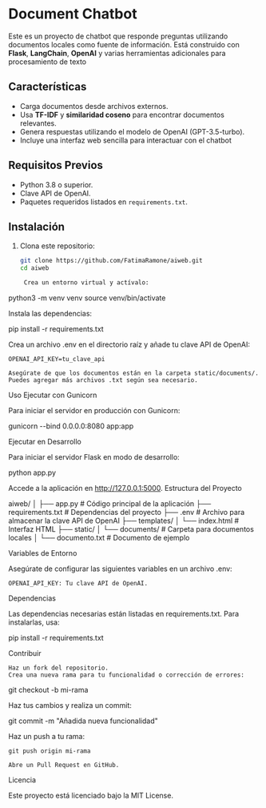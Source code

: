 # Document Chatbot

Este es un proyecto de chatbot que responde preguntas utilizando documentos locales como fuente de información. Está construido con **Flask**, **LangChain**, **OpenAI** y varias herramientas adicionales para procesamiento de texto

## Características

- Carga documentos desde archivos externos.
- Usa **TF-IDF** y **similaridad coseno** para encontrar documentos relevantes.
- Genera respuestas utilizando el modelo de OpenAI (GPT-3.5-turbo).
- Incluye una interfaz web sencilla para interactuar con el chatbot

## Requisitos Previos

- Python 3.8 o superior.
- Clave API de OpenAI.
- Paquetes requeridos listados en `requirements.txt`.

## Instalación

1. Clona este repositorio:
   ```bash
   git clone https://github.com/FatimaRamone/aiweb.git
   cd aiweb

    Crea un entorno virtual y actívalo:

python3 -m venv venv
source venv/bin/activate

Instala las dependencias:

pip install -r requirements.txt

Crea un archivo .env en el directorio raíz y añade tu clave API de OpenAI:

    OPENAI_API_KEY=tu_clave_api

    Asegúrate de que los documentos están en la carpeta static/documents/. Puedes agregar más archivos .txt según sea necesario.

Uso
Ejecutar con Gunicorn

Para iniciar el servidor en producción con Gunicorn:

gunicorn --bind 0.0.0.0:8080 app:app

Ejecutar en Desarrollo

Para iniciar el servidor Flask en modo de desarrollo:

python app.py

Accede a la aplicación en http://127.0.0.1:5000.
Estructura del Proyecto

aiweb/
│
├── app.py                # Código principal de la aplicación
├── requirements.txt      # Dependencias del proyecto
├── .env                  # Archivo para almacenar la clave API de OpenAI
├── templates/
│   └── index.html        # Interfaz HTML
├── static/
│   └── documents/        # Carpeta para documentos locales
│       └── documento.txt # Documento de ejemplo

Variables de Entorno

Asegúrate de configurar las siguientes variables en un archivo .env:

    OPENAI_API_KEY: Tu clave API de OpenAI.

Dependencias

Las dependencias necesarias están listadas en requirements.txt. Para instalarlas, usa:

pip install -r requirements.txt

Contribuir

    Haz un fork del repositorio.
    Crea una nueva rama para tu funcionalidad o corrección de errores:

git checkout -b mi-rama

Haz tus cambios y realiza un commit:

git commit -m "Añadida nueva funcionalidad"

Haz un push a tu rama:

    git push origin mi-rama

    Abre un Pull Request en GitHub.

Licencia

Este proyecto está licenciado bajo la MIT License.
